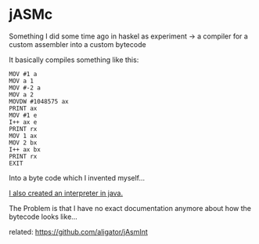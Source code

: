 # jASMc
Something I did some time ago in haskel as experiment 
-> a compiler for a custom assembler into a custom bytecode 

It basically compiles something like this:
```
MOV #1 a
MOV a 1
MOV #-2 a
MOV a 2
MOVDW #1048575 ax
PRINT ax
MOV #1 e
I++ ax e
PRINT rx
MOV 1 ax
MOV 2 bx
I++ ax bx
PRINT rx
EXIT
```

Into a byte code which I invented myself...

[I also created an interpreter in java.](https://github.com/aligator/jASM)  

The Problem is that I have no exact documentation anymore about how the bytecode looks like...

related: https://github.com/aligator/jAsmInt
